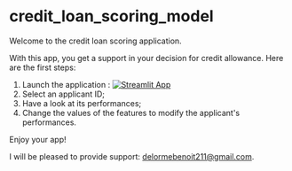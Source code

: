# credit_loan_scoring_model

Welcome to the credit loan scoring application.

With this app, you get a support in your decision for credit allowance.
Here are the first steps:

1. Launch the application : [![Streamlit App](https://static.streamlit.io/badges/streamlit_badge_black_white.svg)](https://share.streamlit.io/benoit-78/credit_loan_scoring_model/main/app.py)
3. Select an applicant ID;
4. Have a look at its performances;
5. Change the values of the features to modify the applicant's performances.

Enjoy your app!

I will be pleased to provide support: delormebenoit211@gmail.com.
